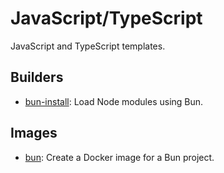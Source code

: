 # JavaScript/TypeScript

JavaScript and TypeScript templates.

## Builders

- [bun-install](bun-install.builder.md): Load Node modules using Bun.

## Images

- [bun](bun.image.md): Create a Docker image for a Bun project.
